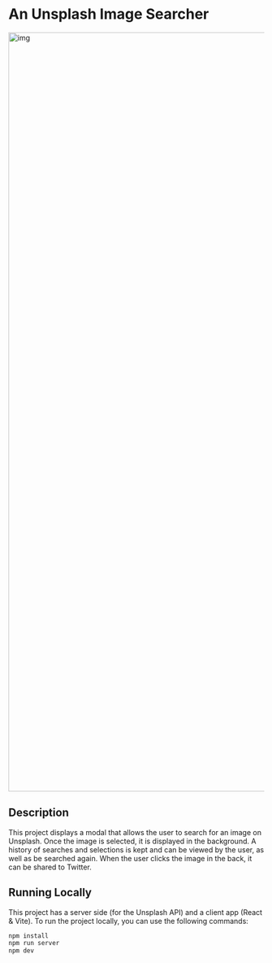#  An Unsplash Image Searcher
<img width="1492" alt="img" src="https://user-images.githubusercontent.com/7003853/185984367-00081542-bbda-4d25-89c1-ae23317b8bb7.png">


##  Description
This project displays a modal that allows the user to search for an image on Unsplash. Once the image is selected, it is displayed in the background.
A history of searches and selections is kept and can be viewed by the user, as well as be searched again.
When the user clicks the image in the back, it can be shared to Twitter.

##  Running Locally
This project has a server side (for the Unsplash API) and a client app (React & Vite).
To run the project locally, you can use the following commands:
```bash
npm install
npm run server
npm dev
```

